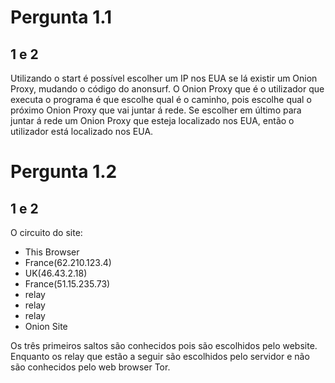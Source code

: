 # Pergunta 1.1

## **1 e 2**

Utilizando o start é possível escolher um IP nos EUA se lá existir um Onion Proxy, mudando o código do anonsurf. O Onion Proxy que é o utilizador que executa o programa é que escolhe qual é o caminho, pois escolhe qual o próximo Onion Proxy que vai juntar á rede. Se escolher em último para juntar á rede um Onion Proxy que esteja localizado nos EUA, então o utilizador está localizado nos EUA.

# Pergunta 1.2

## **1 e 2**

O circuito do site:
- This Browser
- France(62.210.123.4)
- UK(46.43.2.18)
- France(51.15.235.73)
- relay
- relay
- relay
- Onion Site

Os três primeiros saltos são conhecidos pois são escolhidos pelo website. Enquanto os relay que estão a seguir são escolhidos pelo servidor e não são conhecidos pelo web browser Tor.